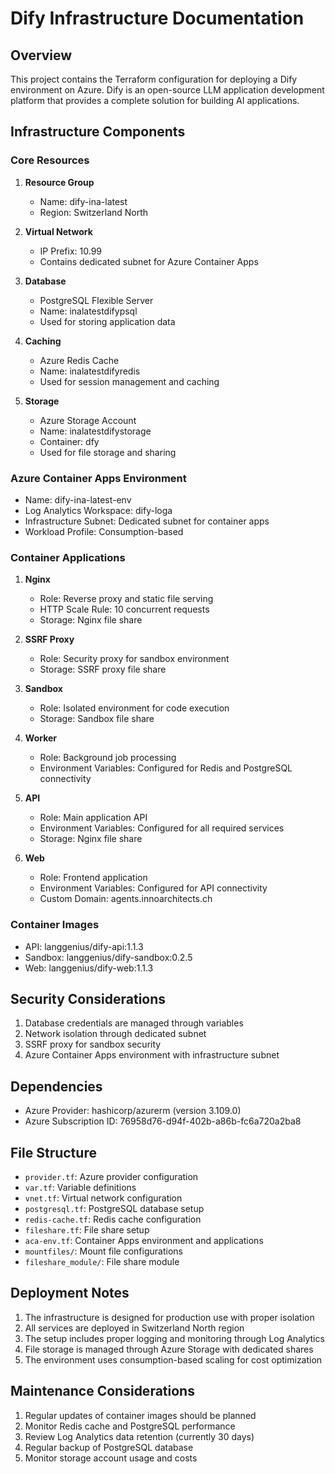 # Dify Infrastructure Documentation

## Overview
This project contains the Terraform configuration for deploying a Dify environment on Azure. Dify is an open-source LLM application development platform that provides a complete solution for building AI applications.

## Infrastructure Components

### Core Resources
1. **Resource Group**
   - Name: dify-ina-latest
   - Region: Switzerland North

2. **Virtual Network**
   - IP Prefix: 10.99
   - Contains dedicated subnet for Azure Container Apps

3. **Database**
   - PostgreSQL Flexible Server
   - Name: inalatestdifypsql
   - Used for storing application data

4. **Caching**
   - Azure Redis Cache
   - Name: inalatestdifyredis
   - Used for session management and caching

5. **Storage**
   - Azure Storage Account
   - Name: inalatestdifystorage
   - Container: dfy
   - Used for file storage and sharing

### Azure Container Apps Environment
- Name: dify-ina-latest-env
- Log Analytics Workspace: dify-loga
- Infrastructure Subnet: Dedicated subnet for container apps
- Workload Profile: Consumption-based

### Container Applications
1. **Nginx**
   - Role: Reverse proxy and static file serving
   - HTTP Scale Rule: 10 concurrent requests
   - Storage: Nginx file share

2. **SSRF Proxy**
   - Role: Security proxy for sandbox environment
   - Storage: SSRF proxy file share

3. **Sandbox**
   - Role: Isolated environment for code execution
   - Storage: Sandbox file share

4. **Worker**
   - Role: Background job processing
   - Environment Variables: Configured for Redis and PostgreSQL connectivity

5. **API**
   - Role: Main application API
   - Environment Variables: Configured for all required services
   - Storage: Nginx file share

6. **Web**
   - Role: Frontend application
   - Environment Variables: Configured for API connectivity
   - Custom Domain: agents.innoarchitects.ch

### Container Images
- API: langgenius/dify-api:1.1.3
- Sandbox: langgenius/dify-sandbox:0.2.5
- Web: langgenius/dify-web:1.1.3

## Security Considerations
1. Database credentials are managed through variables
2. Network isolation through dedicated subnet
3. SSRF proxy for sandbox security
4. Azure Container Apps environment with infrastructure subnet

## Dependencies
- Azure Provider: hashicorp/azurerm (version 3.109.0)
- Azure Subscription ID: 76958d76-d94f-402b-a86b-fc6a720a2ba8

## File Structure
- `provider.tf`: Azure provider configuration
- `var.tf`: Variable definitions
- `vnet.tf`: Virtual network configuration
- `postgresql.tf`: PostgreSQL database setup
- `redis-cache.tf`: Redis cache configuration
- `fileshare.tf`: File share setup
- `aca-env.tf`: Container Apps environment and applications
- `mountfiles/`: Mount file configurations
- `fileshare_module/`: File share module

## Deployment Notes
1. The infrastructure is designed for production use with proper isolation
2. All services are deployed in Switzerland North region
3. The setup includes proper logging and monitoring through Log Analytics
4. File storage is managed through Azure Storage with dedicated shares
5. The environment uses consumption-based scaling for cost optimization

## Maintenance Considerations
1. Regular updates of container images should be planned
2. Monitor Redis cache and PostgreSQL performance
3. Review Log Analytics data retention (currently 30 days)
4. Regular backup of PostgreSQL database
5. Monitor storage account usage and costs 